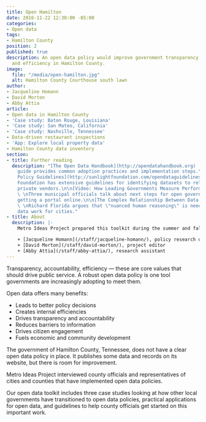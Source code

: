 ```yaml
---
title: Open Hamilton
date: 2016-11-22 12:30:00 -05:00
categories:
- Open data
tags:
- Hamilton County
position: 2
published: true
description: An open data policy would improve government transparency, accountability
  and efficiency in Hamilton County.
image:
  file: "/media/open-hamilton.jpg"
  alt: Hamilton County Courthouse south lawn
author:
- Jacqueline Homann
- David Morton
- Abby Attia
article:
- Open data in Hamilton County
- 'Case study: Baton Rouge, Louisiana'
- 'Case study: San Mateo, California'
- 'Case study: Nashville, Tennessee'
- Data-driven restaurant inspections
- 'App: Explore local property data'
- Hamilton County data inventory
section:
- title: Further reading
  description: "[The Open Data Handbook](http://opendatahandbook.org)  \nThis comprehensive
    guide provides common adoption practices and implementation steps.\n\n[Open Data
    Policy Guidelines](http://sunlightfoundation.com/opendataguidelines/)  \nThe Sunlight
    Foundation has extensive guidelines for identifying datasets to release\nand navigating
    private vendors.\n\n[Video: How Leading Governments Measure Performance](https://www.youtube.com/watch?v=Yhb4IKRAfpY)
    \ \nThree municipal officials talk about next steps for open government data\nafter
    getting a portal online.\n\n[The Complex Relationship Between Data and Cities](http://www.citylab.com/tech/2016/05/the-complex-relationship-between-data-and-cities/483303/)
    \ \nRichard Florida argues that \"nuanced human reasoning\" is needed to make\nbig
    data work for cities."
- title: About
  description: |-
    Metro Ideas Project prepared this toolkit during the summer and fall of 2016.

    + [Jacqueline Homann](/staff/jacqueline-homann/), policy research director
    + [David Morton](/staff/david-morton/), project editor
    + [Abby Attia](/staff/abby-attia/), research assistant
---
```


Transparency, accountability, efficiency — these are core values that should drive public service. A robust open data policy is one tool governments are increasingly adopting to meet them.

Open data offers many benefits:

+ Leads to better policy decisions
+ Creates internal efficiencies
+ Drives transparency and accountability
+ Reduces barriers to information
+ Drives citizen engagement
+ Fuels economic and community development

The government of Hamilton County, Tennessee, does not have a clear open data policy in place. It publishes some data and records on its website, but there is room for improvement.

Metro Ideas Project interviewed county officials and representatives of cities and counties that have implemented open data policies.

Our open data toolkit includes three case studies looking at how other local governments have transitioned to open data policies, practical applications for open data, and guidelines to help county officials get started on this important work.